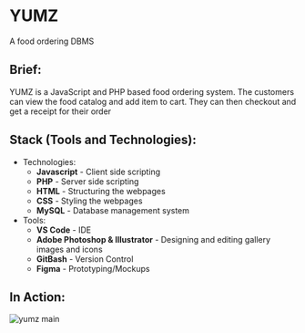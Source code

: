 # YUMZ
A food ordering DBMS

Brief:
------

YUMZ is a JavaScript and PHP based food ordering system. The customers can
view the food catalog and add item to cart. They can then checkout and get 
a receipt for their order

Stack (Tools and Technologies):
-------------------------------

- Technologies:
  - <b>Javascript</b> - Client side scripting
  - <b>PHP</b> - Server side scripting
  - <b>HTML</b> - Structuring the webpages
  - <b>CSS</b> - Styling the webpages
  - <b>MySQL</b> - Database management system
- Tools:
  - <b>VS Code</b> - IDE
  - <b>Adobe Photoshop & Illustrator</b> - Designing and editing gallery images and icons
  - <b>GitBash</b> - Version Control
  - <b>Figma</b> - Prototyping/Mockups

In Action:
-------------------------------
![yumz main](https://user-images.githubusercontent.com/44428566/129481612-ea9c382b-bcf4-4401-af23-6c372fc32bc2.jpg)
